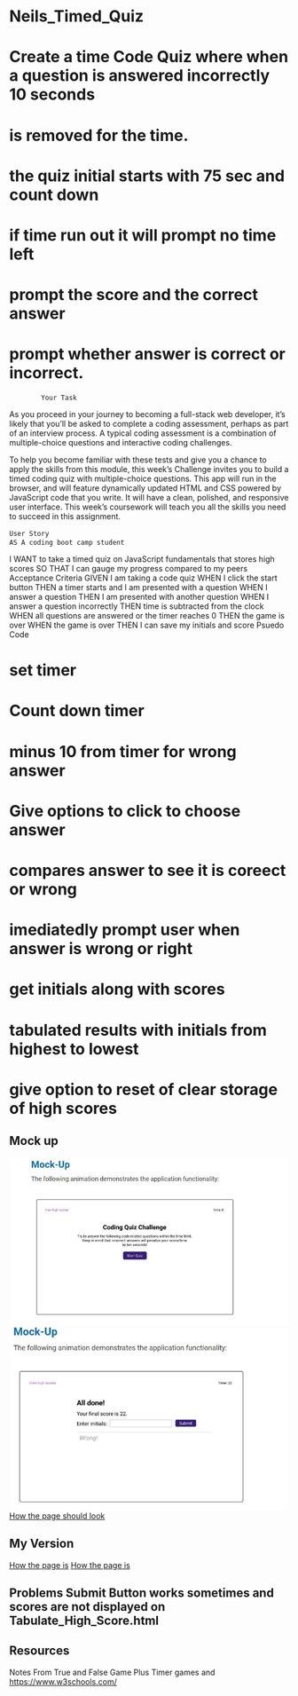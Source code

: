 # Neils_Timed_Quiz
# Create a time Code Quiz where when a question is answered incorrectly 10 seconds 
# is removed for the time.
# the quiz initial starts with 75 sec and count down 
# if time run out it will prompt no time left
# prompt the score and the correct answer 
# prompt whether answer is correct or incorrect.
            Your Task
As you proceed in your journey to becoming a full-stack web developer, it’s likely that you’ll be asked to 
complete a coding assessment, perhaps as part of an interview process. A typical coding assessment is a 
combination of multiple-choice questions and interactive coding challenges.

To help you become familiar with these tests and give you a chance to apply the 
skills from this module, this week’s Challenge invites you to build a timed coding
 quiz with multiple-choice questions. This app will run in the browser, and will 
 feature dynamically updated HTML and CSS powered by JavaScript code that you write. 
 It will have a clean, polished, and responsive user interface. This week’s coursework will teach you all the skills you need to succeed in this assignment.
    
    
    User Story
    AS A coding boot camp student
I WANT to take a timed quiz on JavaScript fundamentals that stores high scores
SO THAT I can gauge my progress compared to my peers
        Acceptance Criteria
GIVEN I am taking a code quiz
WHEN I click the start button
THEN a timer starts and I am presented with a question
WHEN I answer a question
THEN I am presented with another question
WHEN I answer a question incorrectly
THEN time is subtracted from the clock
WHEN all questions are answered or the timer reaches 0
THEN the game is over
WHEN the game is over
THEN I can save my initials and score
Psuedo Code
# set timer 
# Count down timer
# minus 10 from timer for wrong answer
# Give options to click to choose answer
# compares answer to see it is coreect or wrong
# imediatedly prompt user when answer is wrong or right
# get initials along with scores
# tabulated results with initials from highest to lowest
# give option to reset of clear storage of high scores

## Mock up 
![How the page should look](./assets/images/start_quizz.JPG)
![How the page should look](./assets/images/quiz_initial.JPG)
[How the page should look](./assets/images/quiz_layou.JPG)

## My Version
[How the page is](./assets/images/final.JPG)
[How the page is](./assets/images/final_score.JPG)


## Problems Submit Button works sometimes and scores are not displayed on Tabulate_High_Score.html

## Resources
Notes From True and False Game Plus Timer games and https://www.w3schools.com/